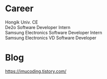 
# Career
Hongik Univ. CE   
De2o Software Developer Intern     
Samsung Electronics Software Developer Intern                                                                                             
Samsung Electronics VD Software Developer


# Blog 
https://imucoding.tistory.com/      




